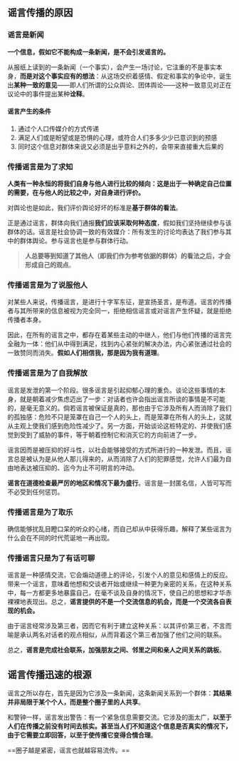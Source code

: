 
## 谣言传播的原因

### 谣言是新闻

 **一个信息，假如它不能构成一条新闻，是不会引发谣言的。**

从报纸上读到的一条新闻（一个事实），会产生一场讨论，它注重的不是事实本身，**而是对这个事实应有的想法**：从这场交织着感情、假定和事实的争论中，诞生出**某种一致的意见**——即人们所谓的公众舆论、团体舆论——这种一致意见对正在议论中的事件提出某种**诠释**。

#### 谣言产生的条件

1. 通过个人口传媒介的方式传递
2. 满足人们或是盼望或是恐惧的心理，或符合人们多多少少已意识到的预感
3. 同时这个信息对群体来说又必须是出乎意料之外的，会带来直接重大后果的


### 传播谣言是为了求知

**人类有一种永恒的将我们自身与他人进行比较的倾向：这是出于一种确定自己位置的需要，在与他人的比较之中，对自身进行评价。**

对舆论也是如此，我们评价舆论好坏的标准是**基于群体的看法**。

正是通过谣言，群体向我们通报**我们应该采取何种态度**，假如我们坚持继续参与该群体的话。谣言是社会协调一致的有效媒介：所有发生的讨论均表达了我们参与其中的群体舆论。参与谣言也是参与群体行动。

> **人总要等到知道了其他人（即我们作为参考依据的群体）的看法之后，才会形成自己的观点**。

### 传播谣言是为了说服他人

对某些人来说，传播谣言，是进行十字军东征，是宣扬圣言，是布道。谣言的传播者与其所带来的信息被视为完全同一，拒绝相信谣言或对谣言产生怀疑，就是拒绝传播者本身。

因此，在所有的谣言之中，都存在着某些主动的中继人，他们与他们传播的谣言完全融为一体：他们从中得到满足，找到内心紧张的解决办法，内心紧张通过社会的一致赞同而消失。**假如人们相信我，那是因为我有道理**。

### 传播谣言是为了自我解放

谣言是发泄的第一个阶段。很多谣言是引起抑郁心理的重负。谈论这些事情的本身，就是朝着减少焦虑迈出了一步：对话者也许会指出谣言所谈的事情是不可能的，是毫无意义的。倘若谣言被保证是真的，那也由于它涉及所有人而消除了我们的孤独感：危险不只是笼罩在自己一个人的头上，而是笼罩在所有人的头上，这就从主观上使我们感到危险性减少了。另一方面，开始谈论这桩特定的、并使我们感觉到受到了威胁的事件，等于朝着控制它和消灭它的方向前进了一步。

谣言因而是被压抑的好斗性，以社会能够接受的方式所进行的一种发泄。而且，谣言总是被认为是从他人那儿得来的，从而消除了人们的犯罪感觉，允许人们最为自由地表达被压抑的、迄今为止不可明言的冲动。

**谣言在道德检查最严厉的地区和情况下最为盛行**。谣言是一封匿名信，人皆可写而不必受到任何惩罚。

### 传播谣言是为了取乐

确信能够扰乱目瞪口呆的听众的心绪，而自己却从中获得乐趣，解释了某些谣言为什么会在不同的时代荒诞地一再出现。

### 传播谣言只是为了有话可聊

谣言是一种感情交流，它会煽动道德上的评论，引发个人的意见和感情上的反应。带来一个谣言，意味着他想和交谈者开始或继续一种更为亲密的关系，在这种关系中，每一方都更多地暴露自己，在毫不谈及自身的情况下，使自己的思想和才华赤裸裸地表现出。总之，**谣言提供的不是一个交流信息的机会，而是一个交流各自表现的机会。**

由于谣言经常涉及第三者，因而它有利于建立这种关系：以其评价第三者，不言而喻是承认两名对话者的观点相似，从而背着这个第三者加强了他们之间的联系。

总之，**谣言是完成社会联系，加强朋友之间、邻里之间和亲人之间关系的跳板**。

## 谣言传播迅速的根源

谣言之所以存在，首先是因为它涉及一条新闻，这条新闻关系到一个群体：**其结果并非局限于某个个人，而是整个圈子里的人共享**。

和警钟一样，谣言发出警告：有一个紧急信息需要交流。它涉及的面太广，**以至于人们在传播之前没有时间去核实。甚至当人们不知道这个信息是否真实的情况下，由于它需要立即回答，以至于使传播它变得合情合理**。

==圈子越是紧密，谣言也就越容易流传。==



